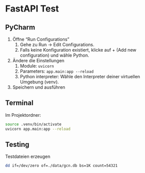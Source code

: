 # FastAPI Test

## PyCharm

1. Öffne “Run Configurations”
   1. Gehe zu Run → Edit Configurations.
   1. Falls keine Konfiguration existiert, klicke auf + (Add new configuration) und wähle Python. 
1. Ändere die Einstellungen
   1. Module: `uvicorn`
   2. Parameters: `app.main:app --reload`
   3. Python interpreter: Wähle den Interpreter deiner virtuellen Umgebung (venv).
1. Speichern und ausführen

## Terminal

Im Projektordner:

```zsh
source .venv/bin/activate
uvicorn app.main:app --reload
```

## Testing

Testdateien erzeugen

```zsh
dd if=/dev/zero of=./data/gcn.db bs=1K count=54321
```